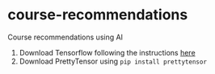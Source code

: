 # course-recommendations
Course recommendations using AI

1. Download Tensorflow following the instructions [here](https://www.tensorflow.org/versions/master/get_started/os_setup.html#pip_install)
2. Download PrettyTensor using `pip install prettytensor`
